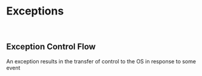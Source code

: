 # Exceptions
<br />

## Exception Control Flow

An exception results in the transfer of control to the OS in response to some event
